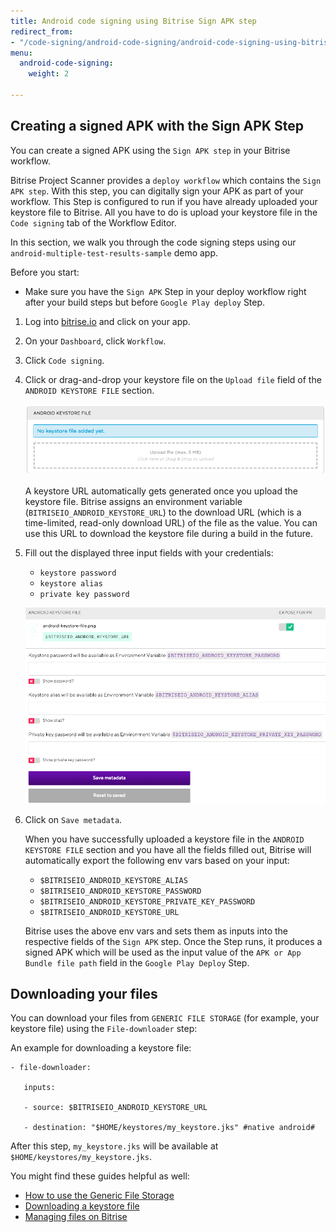 ```yaml
---
title: Android code signing using Bitrise Sign APK step
redirect_from:
- "/code-signing/android-code-signing/android-code-signing-using-bitrise-sign-APK-step/"
menu:
  android-code-signing:
    weight: 2

---
```

## Creating a signed APK with the Sign APK Step

You can create a signed APK using the `Sign APK step` in your Bitrise workflow.

Bitrise Project Scanner provides a `deploy workflow` which contains the `Sign APK step`. With this step, you can digitally sign your APK as part of your workflow. This Step is configured to run if you have already uploaded your keystore file to Bitrise. All you have to do is upload your keystore file in the `Code signing` tab of the Workflow Editor.

In this section, we walk you through the code signing steps using our `android-multiple-test-results-sample` demo app.

Before you start:

* Make sure you have the `Sign APK` Step in your deploy workflow right after your build steps but before `Google Play deploy` Step.

1. Log into [bitrise.io](https://www.bitrise.io/) and click on your app.
2. On your `Dashboard`, click `Workflow`.
3. Click `Code signing`.
4. Click or drag-and-drop your keystore file on the `Upload file` field of the `ANDROID KEYSTORE FILE` section.

   ![Screenshot](/img/android-code-signing/upload-file.png)

   A keystore URL automatically gets generated once you upload the keystore file. Bitrise assigns an environment variable (`BITRISEIO_ANDROID_KEYSTORE_URL`) to the download URL (which is a time-limited, read-only download URL) of the file as the value. You can use this URL to download the keystore file during a build in the future.
5. Fill out the displayed three input fields with your credentials:
   * `keystore password`
   * `keystore alias`
   * `private key password`

   ![](/img/android-keystore-file.png)
6. Click on `Save metadata`.

   When you have successfully uploaded a keystore file in the `ANDROID KEYSTORE FILE` section and you have all the fields filled out, Bitrise will automatically export the following env vars based on your input:
   * `$BITRISEIO_ANDROID_KEYSTORE_ALIAS`
   * `$BITRISEIO_ANDROID_KEYSTORE_PASSWORD`
   * `$BITRISEIO_ANDROID_KEYSTORE_PRIVATE_KEY_PASSWORD`
   * `$BITRISEIO_ANDROID_KEYSTORE_URL`

   Bitrise uses the above env vars and sets them as inputs into the respective fields of the `Sign APK` step. Once the Step runs, it produces a signed APK which will be used as the input value of the `APK or App Bundle file path` field in the `Google Play Deploy` Step.

## Downloading your files

You can download your files from `GENERIC FILE STORAGE` (for example, your keystore file) using the `File-downloader` step:

An example for downloading a keystore file:

    - file-downloader:
    
       inputs:
    
       - source: $BITRISEIO_ANDROID_KEYSTORE_URL
    
       - destination: "$HOME/keystores/my_keystore.jks" #native android#

After this step, `my_keystore.jks` will be available at `$HOME/keystores/my_keystore.jks`.

You might find these guides helpful as well:

* [How to use the Generic File Storage](/tutorials/how-to-use-the-generic-file-storage/)
* [Downloading a keystore file](/code-signing/android-code-signing/downloading-a-keystore-file/)
* [Managing files on Bitrise](/getting-started/managing-files-on-bitrise/)